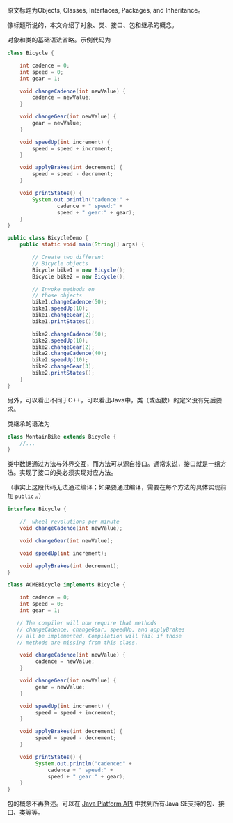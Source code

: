 原文标题为Objects, Classes, Interfaces, Packages, and Inheritance。

像标题所说的，本文介绍了对象、类、接口、包和继承的概念。  

对象和类的基础语法省略。示例代码为  

```Java
class Bicycle {

    int cadence = 0;
    int speed = 0;
    int gear = 1;

    void changeCadence(int newValue) {
        cadence = newValue;
    }

    void changeGear(int newValue) {
        gear = newValue;
    }

    void speedUp(int increment) {
        speed = speed + increment;
    }

    void applyBrakes(int decrement) {
        speed = speed - decrement;
    }

    void printStates() {
        System.out.println("cadence:" +
                cadence + " speed:" +
                speed + " gear:" + gear);
    }
}

public class BicycleDemo {
    public static void main(String[] args) {

        // Create two different
        // Bicycle objects
        Bicycle bike1 = new Bicycle();
        Bicycle bike2 = new Bicycle();

        // Invoke methods on
        // those objects
        bike1.changeCadence(50);
        bike1.speedUp(10);
        bike1.changeGear(2);
        bike1.printStates();

        bike2.changeCadence(50);
        bike2.speedUp(10);
        bike2.changeGear(2);
        bike2.changeCadence(40);
        bike2.speedUp(10);
        bike2.changeGear(3);
        bike2.printStates();
    }
}
```

另外，可以看出不同于C++，可以看出Java中，类（或函数）的定义没有先后要求。

类继承的语法为  

```Java
class MontainBike extends Bicycle {
    //...
}
```

类中数据通过方法与外界交互，而方法可以源自接口。通常来说，接口就是一组方法。实现了接口的类必须实现对应方法。  

（事实上这段代码无法通过编译；如果要通过编译，需要在每个方法的具体实现前加 ``public`` 。）

```Java
interface Bicycle {

    //  wheel revolutions per minute
    void changeCadence(int newValue);

    void changeGear(int newValue);

    void speedUp(int increment);

    void applyBrakes(int decrement);
}

class ACMEBicycle implements Bicycle {

    int cadence = 0;
    int speed = 0;
    int gear = 1;

   // The compiler will now require that methods
   // changeCadence, changeGear, speedUp, and applyBrakes
   // all be implemented. Compilation will fail if those
   // methods are missing from this class.

    void changeCadence(int newValue) {
         cadence = newValue;
    }

    void changeGear(int newValue) {
         gear = newValue;
    }

    void speedUp(int increment) {
         speed = speed + increment;   
    }

    void applyBrakes(int decrement) {
         speed = speed - decrement;
    }

    void printStates() {
         System.out.println("cadence:" +
             cadence + " speed:" + 
             speed + " gear:" + gear);
    }
}
```

包的概念不再赘述。可以在 [Java Platform API](https://docs.oracle.com/en/java/javase/23/docs/api/index.html) 中找到所有Java SE支持的包、接口、类等等。  